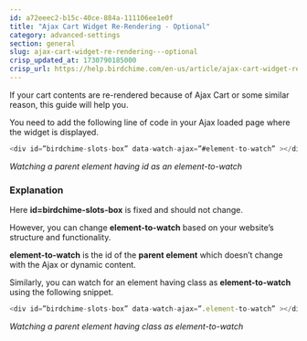 ```yaml
---
id: a72eeec2-b15c-40ce-884a-111106ee1e0f
title: "Ajax Cart Widget Re-Rendering - Optional"
category: advanced-settings
section: general
slug: ajax-cart-widget-re-rendering---optional
crisp_updated_at: 1730790185000
crisp_url: https://help.birdchime.com/en-us/article/ajax-cart-widget-re-rendering-optional-1dkfbf0/
---
```


If your cart contents are re-rendered because of Ajax Cart or some similar reason, this guide will help you.

You need to add the following line of code in your Ajax loaded page where the widget is displayed.

```javascript
<div id=”birdchime-slots-box” data-watch-ajax=”#element-to-watch” ></div>
```
*Watching a parent element having id as an element-to-watch*

### **Explanation**

Here **id=birdchime-slots-box** is fixed and should not change.

However, you can change **element-to-watch** based on your website’s structure and functionality.

**element-to-watch** is the id of the **parent element** which doesn’t change with the Ajax or dynamic content.

Similarly, you can watch for an element having class as **element-to-watch** using the following snippet.

```javascript
<div id=”birdchime-slots-box” data-watch-ajax=”.element-to-watch” ></div>
```
*Watching a parent element having class as element-to-watch*
